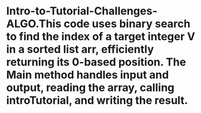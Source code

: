 # Intro-to-Tutorial-Challenges-ALGO.This code uses binary search to find the index of a target integer V in a sorted list arr, efficiently returning its 0-based position. The Main method handles input and output, reading the array, calling introTutorial, and writing the result.
